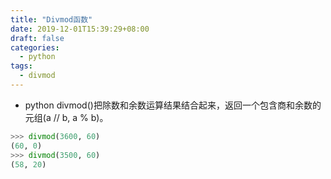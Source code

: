 ```yaml
---
title: "Divmod函数"
date: 2019-12-01T15:39:29+08:00
draft: false
categories:
  - python
tags:
  - divmod
---
```

<!--more-->
- python divmod()把除数和余数运算结果结合起来，返回一个包含商和余数的元组(a // b, a % b)。

```python
>>> divmod(3600, 60)
(60, 0)
>>> divmod(3500, 60)
(58, 20)

```
